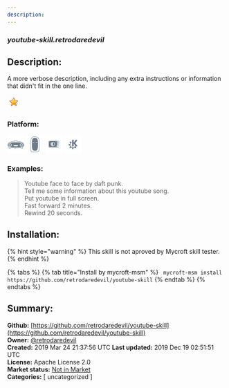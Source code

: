 ```yaml
---
description: 
---
```


### _youtube-skill.retrodaredevil_  
## Description:  
A more verbose description, including any extra instructions or
information that didn't fit in the one line.  
  
![](../.gitbook/assets/star.png)  
  
### Platform:  
 ![Mark I](../.gitbook/assets/mark-1-icon.png)  ![Mark II](../.gitbook/assets/mark-2-icon.png)  ![Picroft](../.gitbook/assets/picroft-icon.png)  ![plasmoid](../.gitbook/assets/kde.png)   
### Examples:  
> Youtube face to face by daft punk.  
> Tell me some information about this youtube song.  
> Put youtube in full screen.  
> Fast forward 2 minutes.  
> Rewind 20 seconds.  
  
## Installation:  
{% hint style="warning" %}
This skill is not aproved by Mycroft skill tester.
{% endhint %}
    
{% tabs %}
{% tab title="Install by mycroft-msm" %}
``` mycroft-msm install https://github.com/retrodaredevil/youtube-skill```
{% endtab %}
  {% endtabs %}
    
## Summary:  
**Github:** [https://github.com/retrodaredevil/youtube-skill](https://github.com/retrodaredevil/youtube-skill)  
**Owner:** [@retrodaredevil](https://github.com/retrodaredevil)  
**Created:** 2019 Mar 24 21:37:56 UTC  **Last updated:** 2019 Dec 19 02:51:51 UTC  
**License:** Apache License 2.0  
**Market status:** [Not in Market](https://market.mycroft.ai/skill/)  
**Categories:** [ uncategorized ]   
